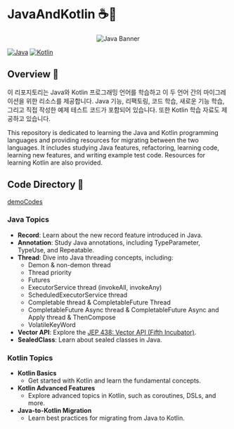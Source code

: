 # JavaAndKotlin ☕️🚀

<p align="center"> <img src="https://user-images.githubusercontent.com/61622657/222023854-a45badab-1773-4a7d-8c68-8032d2100624.png" alt="Java Banner"> </p>

[![Java](https://img.shields.io/badge/java-%23ED8B00.svg?style=for-the-badge&logo=java&logoColor=white)](https://www.java.com/) [![Kotlin](https://img.shields.io/badge/kotlin-%230095D5.svg?style=for-the-badge&logo=kotlin&logoColor=white)](https://kotlinlang.org/)

## Overview 🌟

이 리포지토리는 Java와 Kotlin 프로그래밍 언어를 학습하고 이 두 언어 간의 마이그레이션을 위한 리소스를 제공합니다. Java 기능, 리팩토링, 코드 학습, 새로운 기능 학습, 그리고 직접 작성한 예제 테스트 코드가 포함되어 있습니다. 또한 Kotlin 학습 자료도 제공하고 있습니다.

This repository is dedicated to learning the Java and Kotlin programming languages and providing resources for migrating between the two languages. It includes studying Java features, refactoring, learning code, learning new features, and writing example test code. Resources for learning Kotlin are also provided.

## Code Directory 📁

[demoCodes](https://github.com/christopher3810/JavaAndKotlin/tree/master/Java_Feature_Test/demo/src/main/java/com/javafeature/demo)

### Java Topics

-   **Record**: Learn about the new record feature introduced in Java.
-   **Annotation**: Study Java annotations, including TypeParameter, TypeUse, and Repeatable.
-   **Thread**: Dive into Java threading concepts, including:
    -   Demon & non-demon thread
    -   Thread priority
    -   Futures
    -   ExecutorService thread (invokeAll, invokeAny)
    -   ScheduledExecutorService thread
    -   Completable thread & CompletableFuture Thread
    -   CompletableFuture Async thread & CompletableFuture Async and Apply thread & ThenCompose
    -   VolatileKeyWord
-   **Vector API**: Explore the [JEP 438: Vector API (Fifth Incubator)](https://openjdk.org/jeps/438).
-   **SealedClass**: Learn about sealed classes in Java.

### Kotlin Topics

-   **Kotlin Basics**
	- Get started with Kotlin and learn the fundamental concepts.
-   **Kotlin Advanced Features**
	- Explore advanced topics in Kotlin, such as coroutines, DSLs, and more.
-   **Java-to-Kotlin Migration**
	- Learn best practices for migrating from Java to Kotlin.